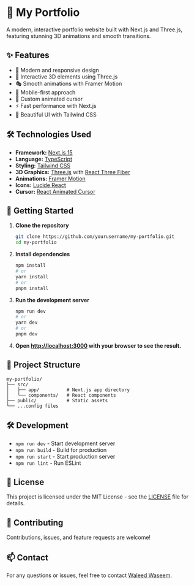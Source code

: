 # 🚀 My Portfolio

A modern, interactive portfolio website built with Next.js and Three.js, featuring stunning 3D animations and smooth transitions.


## ✨ Features

- 🎨 Modern and responsive design
- 🌟 Interactive 3D elements using Three.js
- 🎭 Smooth animations with Framer Motion
- 📱 Mobile-first approach
- 🎯 Custom animated cursor
- ⚡ Fast performance with Next.js
- 🎨 Beautiful UI with Tailwind CSS

## 🛠️ Technologies Used

- **Framework:** [Next.js 15](https://nextjs.org/)
- **Language:** [TypeScript](https://www.typescriptlang.org/)
- **Styling:** [Tailwind CSS](https://tailwindcss.com/)
- **3D Graphics:** [Three.js](https://threejs.org/) with [React Three Fiber](https://github.com/pmndrs/react-three-fiber)
- **Animations:** [Framer Motion](https://www.framer.com/motion/)
- **Icons:** [Lucide React](https://lucide.dev/)
- **Cursor:** [React Animated Cursor](https://github.com/ashutosh1919/react-animated-cursor)

## 🚀 Getting Started

1. **Clone the repository**

   ```bash
   git clone https://github.com/yourusername/my-portfolio.git
   cd my-portfolio
   ```

2. **Install dependencies**

   ```bash
   npm install
   # or
   yarn install
   # or
   pnpm install
   ```

3. **Run the development server**

   ```bash
   npm run dev
   # or
   yarn dev
   # or
   pnpm dev
   ```

4. **Open [http://localhost:3000](http://localhost:3000) with your browser to see the result.**

## 📁 Project Structure

```
my-portfolio/
├── src/
│   ├── app/          # Next.js app directory
│   └── components/   # React components
├── public/           # Static assets
└── ...config files
```

## 🛠️ Development

- `npm run dev` - Start development server
- `npm run build` - Build for production
- `npm run start` - Start production server
- `npm run lint` - Run ESLint

## 📝 License

This project is licensed under the MIT License - see the [LICENSE](LICENSE) file for details.

## 🤝 Contributing

Contributions, issues, and feature requests are welcome!

## 📫 Contact

For any questions or issues, feel free to contact [Waleed Waseem](mailto:waleedwaseemwork1996@gmail.com).
